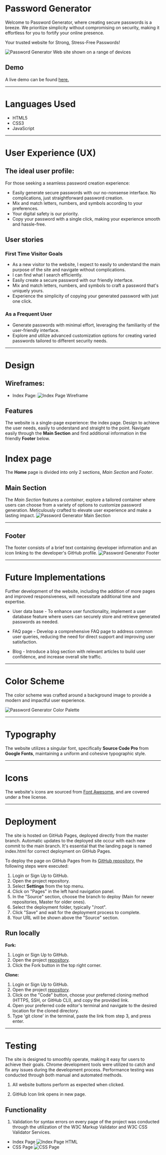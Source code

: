 # Password Generator

Welcome to Password Generator, where creating secure passwords is a breeze. We prioritize simplicity without compromising on security, making it effortless for you to fortify your online presence.

Your trusted website for Strong, Stress-Free Passwords!


![Password Generator Web site shown on a range of devices](/documentation/responsive.png)

## Demo

A live demo can be found [here.](https://maikonschumann.github.io/portfolio-project2-password-generator/)

- - -

# Languages Used
* HTML5
* CSS3
* JavaScript

- - - 

# User Experience (UX)

## The ideal user profile:
For those seeking a seamless password creation experience:
 *   Easily generate secure passwords with our no-nonsense interface. No complications, just straightforward password creation. 
 *   Mix and match letters, numbers, and symbols according to your preferences.
 *   Your digital safety is our priority.
 *   Copy your password with a single click, making your experience smooth and hassle-free.

## User stories

### First Time Visitor Goals
 * As a new visitor to the website, I expect to easily to understand the main purpose of the site and navigate without complications. 
 * I can find what I search efficiently.
 * Easily create a secure password with our friendly interface.
 * Mix and match letters, numbers, and symbols to craft a password that's uniquely yours.
 * Experience the simplicity of copying your generated password with just one click.

### As a Frequent User 
 * Generate passwords with minimal effort, leveraging the familiarity of the user-friendly interface.
 * Explore and utilize advanced customization options for creating varied passwords tailored to different security needs.

- - -

# Design

## Wireframes:

* Index Page:
![Index Page Wireframe](documentation/wireframes/indexwireframe.png)

## Features

The website is a single-page experience: the index page. Design to achieve the user needs, easily to understand and straight to the point. Navigate easily through the **Main Section** and find additional information in the friendly **Footer** below.

# **Index page**

The **Home** page is divided into only 2 sections, *Main Section* and *Footer*.

## Main Section

The *Main Section* features a *container*, explore a tailored container where users can choose from a variety of options to customize password generation. Meticulously crafted to elevate user experience and make a lasting impact.
![Password Generator Main Section](/documentation/mainsection.png)

- - - 

## Footer 

The footer consists of a brief text containing developer information and an icon linking to the developer's GitHub profile.
![Password Generator Footer](/documentation/footer.png)

- - - 

# Future Implementations

Further development of the website, including the addition of more pages and improved responsiveness, will necessitate additional time and expertise.

- User data base - 
To enhance user functionality, implement a user database feature where users can securely store and retrieve generated passwords as needed.

- FAQ page - 
Develop a comprehensive FAQ page to address common user queries, reducing the need for direct support and improving user satisfaction.

- Blog - 
Introduce a blog section with relevant articles to build user confidence, and increase overall site traffic.

- - - 

# Color Scheme

The color scheme was crafted around a background image to provide a modern and impactful user experience.

![Password Generator Color Palette](documentation/colors.png)

- - - 

# Typography

The website utilizes a singular font, specifically **Source Code Pro** from **Google Fonts**, maintaining a uniform and cohesive typographic style.

- - - 

# Icons
The website's icons are sourced from [Font Awesome](https://fontawesome.com/icons), and are covered under a free license.

- - - 

# Deployment

The site is hosted on GitHub Pages, deployed directly from the master branch. Automatic updates to the deployed site occur with each new commit to the main branch. It's essential that the landing page is named index.html for correct deployment on GitHub Pages.

To deploy the page on GitHub Pages from its [GitHub repository](https://maikonschumann.github.io/portfolio-project2-password-generator), the following steps were executed: 
1. Login or Sign Up to GitHub.
2. Open the project repository.
3. Select **Settings** from the top menu.
4. Click on "Pages" in the left hand navigation panel.
5. In the "Source" section, choose the branch to deploy (Main for newer repositories, Master for older ones).
6. Select the deployment folder, typically "/root".
7. Click "Save" and wait for the deployment process to complete.
8. Your URL will be shown above the "Source" section.

## Run locally
**Fork:**
1. Login or Sign Up to GitHub.
2. Open the project [repository](https://maikonschumann.github.io/portfolio-project2-password-generator).
3. Click the Fork button in the top right corner.

**Clone:**
1. Login or Sign Up to GitHub.
2. Open the project [repository](https://maikonschumann.github.io/portfolio-project2-password-generator).
3. Click on the "Code" button, choose your preferred cloning method (HTTPS, SSH, or GitHub CLI), and copy the provided link.
4. Open your preferred code editor's terminal and navigate to the desired location for the cloned directory.
5. Type 'git clone' in the terminal, paste the link from step 3, and press enter.

- - -

# Testing 
The site is designed to smoothly operate, making it easy for users to achieve their goals. Chrome development tools were utilized to catch and fix any issues during the development process. Performance testing was conducted through both manual and automated methods.

1. All website buttons perform as expected when clicked.

2. GitHub Icon link opens in new page.

## Functionality

1. Validation for syntax errors on every page of the project was conducted through the utilization of the W3C Markup Validator and W3C CSS Validator Services.

  * Index Page
![Index Page HTML](documentation/testing/w3cindex.png)
  * CSS Page
![CSS Page](documentation/testing/w3ccss.png)